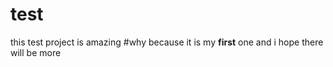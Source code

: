 # test
this test project is amazing 
#why 
because it is my **first** one and i hope there will be more